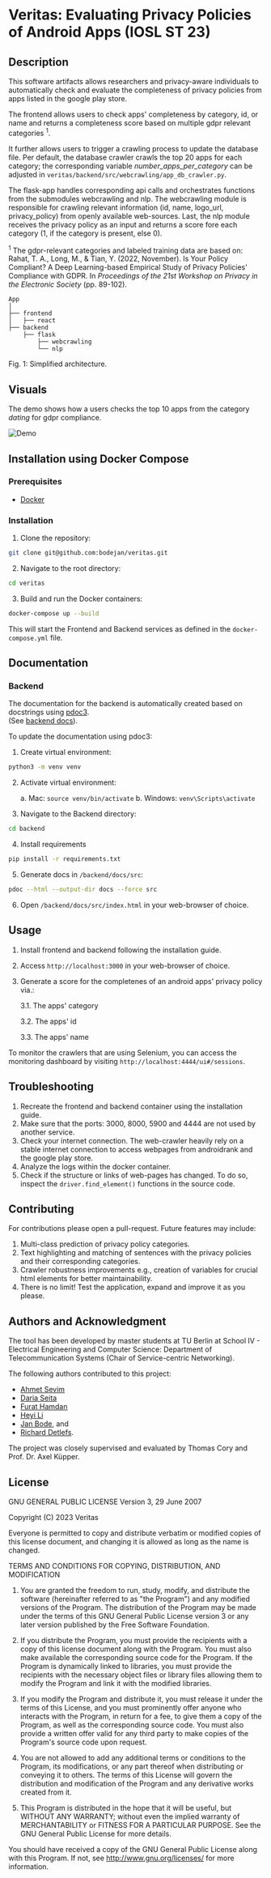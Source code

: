 # Veritas: Evaluating Privacy Policies of Android Apps (IOSL ST 23)


## Description
This software artifacts allows researchers and privacy-aware individuals to automatically check and evaluate the completeness of privacy policies from apps listed in the google play store. 

The frontend allows users to check apps' completeness by category, id, or name and returns a completeness score based on multiple gdpr relevant categories <sup>1</sup>. 

It further allows users to trigger a crawling process to update the database file. Per default, the database crawler crawls the top 20 apps for each category; the corresponding variable _number_apps_per_category_ can be adjusted in ```veritas/backend/src/webcrawling/app_db_crawler.py```.

The flask-app handles corresponding api calls and orchestrates functions from the submodules webcrawling and nlp. The webcrawling module is responsible for crawling relevant information (id, name, logo_url, privacy_policy) from openly available web-sources. Last, the nlp module receives the privacy policy as an input and returns a score fore each category (1, if the category is present, else 0).

<sup>1</sup> The gdpr-relevant categories and labeled training data are based on: <br>
Rahat, T. A., Long, M., & Tian, Y. (2022, November). Is Your Policy Compliant? A Deep Learning-based Empirical Study of Privacy Policies' Compliance with GDPR. In *Proceedings of the 21st Workshop on Privacy in the Electronic Society* (pp. 89-102).

```
App
│
├── frontend
│   ├── react
├── backend
    ├── flask
        ├── webcrawling
        └── nlp

```
Fig. 1: Simplified architecture. 

## Visuals
The demo shows how a users checks the top 10 apps from the category _dating_ for gdpr compliance.

![Demo](example/demo.gif)

## Installation using Docker Compose

### Prerequisites
* [Docker](https://www.docker.com)

### Installation
1. Clone the repository:

```bash
git clone git@github.com:bodejan/veritas.git
```

2. Navigate to the root directory:

```bash
cd veritas
```

3. Build and run the Docker containers:

```bash
docker-compose up --build
```

This will start the Frontend and Backend services as defined in the `docker-compose.yml` file.

## Documentation

### Backend
The documentation for the backend is automatically created based on docstrings using [pdoc3](https://github.com/pdoc3/pdoc). <br> (See [backend docs](backend/docs/src/index.html)).

To update the documentation using pdoc3:

1. Create virtual environment:

```bash
python3 -m venv venv
```

2. Activate virtual environment:

    a. Mac: ```source venv/bin/activate```
    b. Windows: ```venv\Scripts\activate```


3. Navigate to the Backend directory:

```bash
cd backend
```

4. Install requirements

```bash
pip install -r requirements.txt
```

5. Generate docs in ```/backend/docs/src```:

```bash
pdoc --html --output-dir docs --force src
```

6. Open ```/backend/docs/src/index.html``` in your web-browser of choice.

## Usage
1. Install frontend and backend following the installation guide.
2. Access ```http://localhost:3000``` in your web-browser of choice.
3. Generate a score for the completenes of an android apps' privacy policy via.:

    3.1. The apps' category

    3.2. The apps' id

    3.3. The apps' name

To monitor the crawlers that are using Selenium, you can access the monitoring dashboard by visiting ```http://localhost:4444/ui#/sessions```. 

## Troubleshooting
1. Recreate the frontend and backend container using the installation guide.
2. Make sure that the ports: 3000, 8000, 5900 and 4444 are not used by another service. 
3. Check your internet connection. The web-crawler heavily rely on a stable internet connection to access webpages from androidrank and the google play store.
4. Analyze the logs within the docker container.
5. Check if the structure or links of web-pages has changed. To do so, inspect the ```driver.find_element()``` functions in the source code. 

## Contributing
For contributions please open a pull-request. Future features may include: 
1. Multi-class prediction of privacy policy categories.
2. Text highlighting and matching of sentences with the privacy policies and their corresponding categories.
3. Crawler robustness improvements e.g., creation of variables for crucial html elements for better maintainability. 
4. There is no limit! Test the application, expand and improve it as you please.

## Authors and Acknowledgment
The tool has been developed by master students at TU Berlin at School IV - Electrical Engineering and Computer Science: Department of Telecommunication Systems (Chair of Service-centric Networking).

The following authors contributed to this project:
* [Ahmet Sevim](https://www.linkedin.com/in/sevimahmet/)
* [Daria Seita](https://www.linkedin.com/in/daria-seita-b346b7187/)
* [Furat Hamdan](https://www.linkedin.com/in/furat-hamdan-9b77b8256/)
* [Heyi Li]()
* [Jan Bode](https://www.linkedin.com/in/bode-jan/), and 
* [Richard Detlefs]().

The project was closely supervised and evaluated by Thomas Cory and Prof. Dr. Axel Küpper.

## License
GNU GENERAL PUBLIC LICENSE
Version 3, 29 June 2007

Copyright (C) 2023 Veritas

Everyone is permitted to copy and distribute verbatim or modified copies of this license document, and changing it is allowed as long as the name is changed.

TERMS AND CONDITIONS FOR COPYING, DISTRIBUTION, AND MODIFICATION

1. You are granted the freedom to run, study, modify, and distribute the software (hereinafter referred to as "the Program") and any modified versions of the Program. The distribution of the Program may be made under the terms of this GNU General Public License version 3 or any later version published by the Free Software Foundation.

2. If you distribute the Program, you must provide the recipients with a copy of this license document along with the Program. You must also make available the corresponding source code for the Program. If the Program is dynamically linked to libraries, you must provide the recipients with the necessary object files or library files allowing them to modify the Program and link it with the modified libraries.

3. If you modify the Program and distribute it, you must release it under the terms of this License, and you must prominently offer anyone who interacts with the Program, in return for a fee, to give them a copy of the Program, as well as the corresponding source code. You must also provide a written offer valid for any third party to make copies of the Program's source code upon request.

4. You are not allowed to add any additional terms or conditions to the Program, its modifications, or any part thereof when distributing or conveying it to others. The terms of this License will govern the distribution and modification of the Program and any derivative works created from it.

5. This Program is distributed in the hope that it will be useful, but WITHOUT ANY WARRANTY; without even the implied warranty of MERCHANTABILITY or FITNESS FOR A PARTICULAR PURPOSE. See the GNU General Public License for more details.

You should have received a copy of the GNU General Public License along with this Program. If not, see http://www.gnu.org/licenses/ for more information.

